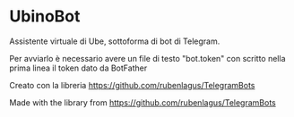 # UbinoBot
Assistente virtuale di Ube, sottoforma di bot di Telegram.

Per avviarlo è necessario avere un file di testo "bot.token" con scritto nella prima linea il token dato da BotFather

Creato con la libreria https://github.com/rubenlagus/TelegramBots

Made with the library from https://github.com/rubenlagus/TelegramBots
